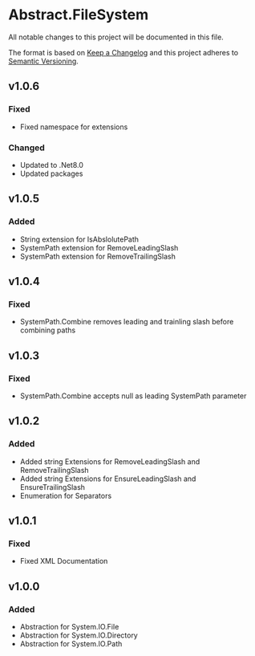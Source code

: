 # Abstract.FileSystem
All notable changes to this project will be documented in this file.

The format is based on [Keep a Changelog](http://keepachangelog.com/)
and this project adheres to [Semantic Versioning](http://semver.org/).

## v1.0.6
### Fixed
- Fixed namespace for extensions

### Changed
- Updated to .Net8.0
- Updated packages

## v1.0.5
### Added
- String extension for IsAbslolutePath
- SystemPath extension for RemoveLeadingSlash
- SystemPath extension for RemoveTrailingSlash

## v1.0.4
### Fixed
- SystemPath.Combine removes leading and trainling slash before combining paths

## v1.0.3
### Fixed
- SystemPath.Combine accepts null as leading SystemPath parameter

## v1.0.2
### Added
- Added string Extensions for RemoveLeadingSlash and RemoveTrailingSlash
- Added string Extensions for EnsureLeadingSlash and EnsureTrailingSlash
- Enumeration for Separators

## v1.0.1
### Fixed
- Fixed XML Documentation

## v1.0.0
### Added
- Abstraction for System.IO.File
- Abstraction for System.IO.Directory
- Abstraction for System.IO.Path